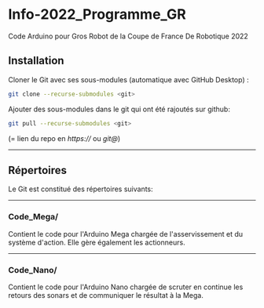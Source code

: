 # Info-2022_Programme_GR

Code Arduino pour Gros Robot de la Coupe de France De Robotique 2022

## Installation

Cloner le Git avec ses sous-modules (automatique avec GitHub Desktop) :
```sh
git clone --recurse-submodules <git>
```
Ajouter des sous-modules dans le git qui ont été rajoutés sur github:
```sh
git pull --recurse-submodules <git>
```

(<git>= lien du repo en *https://* ou *git@*)

___

## Répertoires

Le Git est constitué des répertoires suivants:
___
### Code_Mega/
Contient le code pour l'Arduino Mega chargée de l'asservissement et du système d'action. Elle gère également les actionneurs.

___
### Code_Nano/
Contient le code pour l'Arduino Nano chargée de scruter en continue les retours des sonars et de communiquer le résultat à la Mega.
